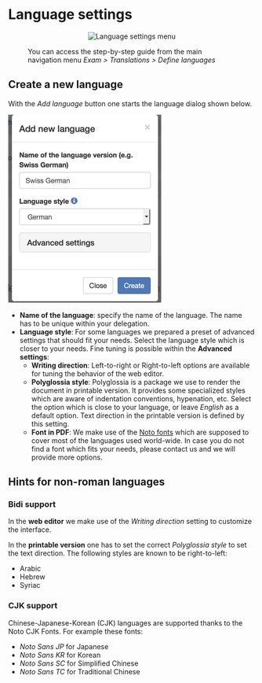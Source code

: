 # Language settings

<figure>
  <p align="center">
      <img src="/img/menu_exam_language.png" alt="Language settings menu" />
  </p>
  <figcaption>You can access the step-by-step guide from the main navigation menu <em>Exam &gt; Translations &gt; Define languages</em></figcaption>
</figure>


## Create a new language
With the *Add language* button one starts the language dialog shown below.

![](img/exam_language_add.png)

* **Name of the language**: specify the name of the language. The name has to be unique within your delegation.
* **Language style**: For some languages we prepared a preset of advanced settings that should fit your needs. Select the language style which is closer to your needs. Fine tuning is possible within the **Advanced settings**:
    * **Writing direction**: Left-to-right or Right-to-left options are available for tuning the behavior of the web editor.
    * **Polyglossia style**: Polyglossia is a package we use to render the document in printable version. It provides some specialized styles which are aware of indentation conventions, hypenation, etc. Select the option which is close to your language, or leave *English* as a default option. Text direction in the printable version is defined by this setting.
    * **Font in PDF**: We make use of the [Noto fonts](http://www.google.com/get/noto/) which are supposed to cover most of the languages used world-wide. In case you do not find a font which fits your needs, please contact us and we will provide more options.

## Hints for non-roman languages

### Bidi support

In the **web editor** we make use of the *Writing direction* setting to customize the interface.

In the **printable version** one has to set the correct *Polyglossia style* to set the text direction. The following styles are known to be right-to-left:

* Arabic
* Hebrew
* Syriac


### CJK support

Chinese-Japanese-Korean (CJK) languages are supported thanks to the Noto CJK Fonts. For example these fonts:

* *Noto Sans JP* for Japanese
* *Noto Sans KR* for Korean
* *Noto Sans SC* for Simplified Chinese
* *Noto Sans TC* for Traditional Chinese
